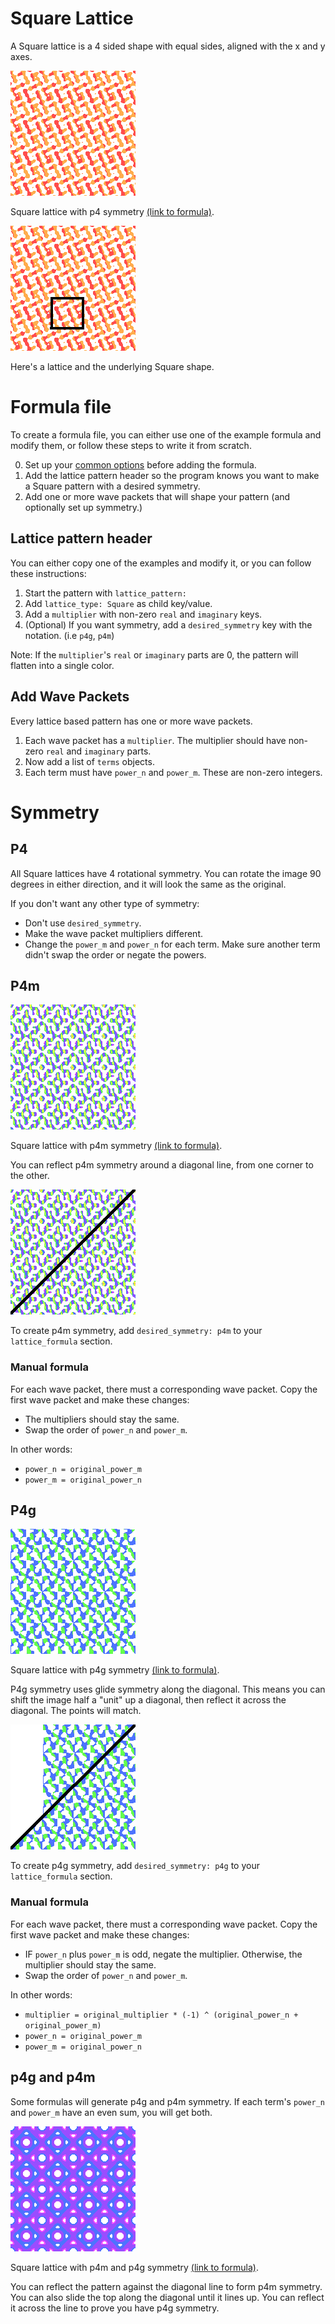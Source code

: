 # Square Lattice
A Square lattice is a 4 sided shape with equal sides, aligned with the x and y axes.

![Transformed rainbow stripe image into a square lattice with p4 symmetry, forming orange and red S pipes](../example/lattices/rainbow_stripe_lattice_square_p4.png)

Square lattice with p4 symmetry [(link to formula)](../example/lattices/rainbow_stripe_lattice_square_p4.yml).

![Above image highlighting one of the square lattices](../docs/lattice_symmetry/rainbow_stripe_lattice_square_lattice.png)

Here's a lattice and the underlying Square shape.

# Formula file
To create a formula file, you can either use one of the example formula and modify them, or follow these steps to write it from scratch.

0. Set up your [common options](./common_options.md) before adding the formula.
1. Add the lattice pattern header so the program knows you want to make a Square pattern with a desired symmetry.
2. Add one or more wave packets that will shape your pattern (and optionally set up symmetry.)

## Lattice pattern header
You can either copy one of the examples and modify it, or you can follow these instructions:
1. Start the pattern with `lattice_pattern:`
2. Add `lattice_type: Square` as child key/value.
3. Add a `multiplier` with non-zero `real` and `imaginary` keys.
4. (Optional) If you want symmetry, add a `desired_symmetry` key with the notation. (i.e `p4g`, `p4m`)

Note: If the `multiplier`'s `real` or `imaginary` parts are 0, the pattern will flatten into a single color.

## Add Wave Packets
Every lattice based pattern has one or more wave packets.

1. Each wave packet has a `multiplier`. The multiplier should have non-zero `real` and `imaginary` parts.
2. Now add a list of `terms` objects.
3. Each term must have `power_n` and `power_m`. These are non-zero integers.

# Symmetry
## P4
All Square lattices have 4 rotational symmetry. You can rotate the image 90 degrees in either direction, and it will look the same as the original.

If you don't want any other type of symmetry:
- Don't use `desired_symmetry`.
- Make the wave packet multipliers different.
- Change the `power_m` and `power_n` for each term. Make sure another term didn't swap the order or negate the powers.

## P4m
![Transformed rainbow stripe image into a square lattice with p4m symmetry, forming a sea of purple yellow ornamental plus signs](../example/lattices/rainbow_stripe_lattice_square_p4m.png)

Square lattice with p4m symmetry [(link to formula)](../example/lattices/rainbow_stripe_lattice_square_p4m.yml).

You can reflect p4m symmetry around a diagonal line, from one corner to the other.

![Previous picture with a black line from one corner to the other, demonstrating the symmetrical mirror effect](../docs/lattice_symmetry/rainbow_stripe_lattice_square_p4m_reflective_diagonal.png)

To create p4m symmetry, add `desired_symmetry: p4m` to your `lattice_formula` section.

### Manual formula
For each wave packet, there must a corresponding wave packet. Copy the first wave packet and make these changes:
- The multipliers should stay the same.
- Swap the order of `power_n` and `power_m`.

In other words:
- `power_n = original_power_m`
- `power_m = original_power_n`

## P4g

![Transformed rainbow stripe image into a square lattice with p4g symmetry, forming a tilted blue and green sun pattern](../example/lattices/rainbow_stripe_lattice_square_p4g.png)

Square lattice with p4g symmetry [(link to formula)](../example/lattices/rainbow_stripe_lattice_square_p4g.yml).

P4g symmetry uses glide symmetry along the diagonal.
This means you can shift the image half a "unit" up a diagonal, then reflect it across the diagonal.
The points will match.

![Above image highlighting one of the square lattices](../docs/lattice_symmetry/rainbow_stripe_lattice_square_p4g_symmetry_glide.png)

To create p4g symmetry, add `desired_symmetry: p4g` to your `lattice_formula` section.

### Manual formula
For each wave packet, there must a corresponding wave packet. Copy the first wave packet and make these changes:
- IF `power_n` plus `power_m` is odd, negate the multiplier. Otherwise, the multiplier should stay the same.
- Swap the order of `power_n` and `power_m`.

In other words:
- `multiplier = original_multiplier * (-1) ^ (original_power_n + original_power_m)`
- `power_n = original_power_m`
- `power_m = original_power_n`

## p4g and p4m
Some formulas will generate p4g and p4m symmetry. If each term's `power_n` and `power_m` have an even sum, you will get both.

![Transformed rainbow stripe image into a square lattice with p4m symmetry, forming a tilted purple and blue checkerboard pattern](../example/lattices/rainbow_stripe_lattice_square_p4m_and_p4g.png)

Square lattice with p4m and p4g symmetry [(link to formula)](../example/lattices/rainbow_stripe_lattice_square_p4m.yml).

You can reflect the pattern against the diagonal line to form p4m symmetry.
You can also slide the top along the diagonal until it lines up. You can reflect it across the line to prove you have p4g symmetry. 
